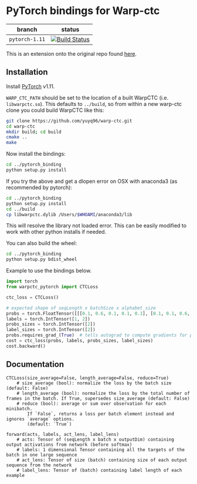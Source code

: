 # PyTorch bindings for Warp-ctc

|branch|status|
|:-:|:-:|
|`pytorch-1.11`|[![Build Status](https://travis-ci.org/yuyq96/warp-ctc.svg?branch=pytorch-1.11)](https://github.com/yuyq96/warp-ctc/tree/pytorch-1.11)|

This is an extension onto the original repo found [here](https://github.com/baidu-research/warp-ctc).

## Installation

Install [PyTorch](https://github.com/pytorch/pytorch#installation) v1.11.

`WARP_CTC_PATH` should be set to the location of a built WarpCTC
(i.e. `libwarpctc.so`).  This defaults to `../build`, so from within a
new warp-ctc clone you could build WarpCTC like this:

```bash
git clone https://github.com/yuyq96/warp-ctc.git
cd warp-ctc
mkdir build; cd build
cmake ..
make
```

Now install the bindings:
```bash
cd ../pytorch_binding
python setup.py install
```

If you try the above and get a dlopen error on OSX with anaconda3 (as recommended by pytorch):
```bash
cd ../pytorch_binding
python setup.py install
cd ../build
cp libwarpctc.dylib /Users/$WHOAMI/anaconda3/lib
```
This will resolve the library not loaded error. This can be easily modified to work with other python installs if needed.

You can also build the wheel:
```bash
cd ../pytorch_binding
python setup.py bdist_wheel
```

Example to use the bindings below.

```python
import torch
from warpctc_pytorch import CTCLoss

ctc_loss = CTCLoss()

# expected shape of seqLength x batchSize x alphabet_size
probs = torch.FloatTensor([[[0.1, 0.6, 0.1, 0.1, 0.1], [0.1, 0.1, 0.6, 0.1, 0.1]]]).transpose(0, 1).contiguous()
labels = torch.IntTensor([1, 2])
probs_sizes = torch.IntTensor([2])
label_sizes = torch.IntTensor([2])
probs.requires_grad_(True)  # tells autograd to compute gradients for probs
cost = ctc_loss(probs, labels, probs_sizes, label_sizes)
cost.backward()
```

## Documentation

```
CTCLoss(size_average=False, length_average=False, reduce=True)
    # size_average (bool): normalize the loss by the batch size (default: False)
    # length_average (bool): normalize the loss by the total number of frames in the batch. If True, supersedes size_average (default: False)
    # reduce (bool): average or sum over observation for each minibatch.
        If `False`, returns a loss per batch element instead and ignores `average` options.
        (default: `True`)

forward(acts, labels, act_lens, label_lens)
    # acts: Tensor of (seqLength x batch x outputDim) containing output activations from network (before softmax)
    # labels: 1 dimensional Tensor containing all the targets of the batch in one large sequence
    # act_lens: Tensor of size (batch) containing size of each output sequence from the network
    # label_lens: Tensor of (batch) containing label length of each example
```
